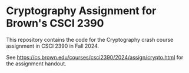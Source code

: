 # Cryptography Assignment for Brown's CSCI 2390

This repository contains the code for the Cryptography crash course assignment in CSCI 2390 in Fall 2024.

See https://cs.brown.edu/courses/csci2390/2024/assign/crypto.html for the assignment handout.
